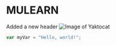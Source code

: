 # MULEARN
Added a new header
![Image of Yaktocat](https://octodex.github.com/images/yaktocat.png)
``` javascript
var myVar = "Hello, world!";
```
